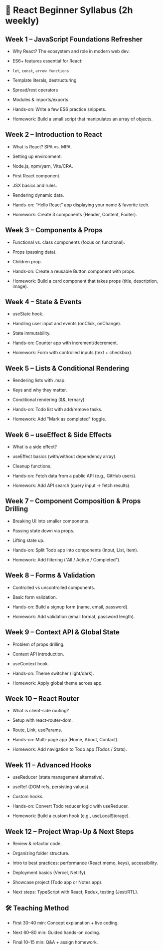 # 📘 React Beginner Syllabus (2h weekly)

## Week 1 – JavaScript Foundations Refresher

- Why React? The ecosystem and role in modern web dev.

- ES6+ features essential for React:

- `let`, `const`, `arrow functions`

- Template literals, destructuring

- Spread/rest operators

- Modules & imports/exports

- Hands-on: Write a few ES6 practice snippets.

- Homework: Build a small script that manipulates an array of objects.

## Week 2 – Introduction to React

- What is React? SPA vs. MPA.

- Setting up environment:

- Node.js, npm/yarn, Vite/CRA.

- First React component.

- JSX basics and rules.

- Rendering dynamic data.

- Hands-on: “Hello React” app displaying your name & favorite tech.

- Homework: Create 3 components (Header, Content, Footer).

## Week 3 – Components & Props

- Functional vs. class components (focus on functional).

- Props (passing data).

- Children prop.

- Hands-on: Create a reusable Button component with props.

- Homework: Build a card component that takes props (title, description, image).

## Week 4 – State & Events

- useState hook.

- Handling user input and events (onClick, onChange).

- State immutability.

- Hands-on: Counter app with increment/decrement.

- Homework: Form with controlled inputs (text + checkbox).

## Week 5 – Lists & Conditional Rendering

- Rendering lists with .map.

- Keys and why they matter.

- Conditional rendering (&&, ternary).

- Hands-on: Todo list with add/remove tasks.

- Homework: Add "Mark as completed" toggle.

## Week 6 – useEffect & Side Effects

- What is a side effect?

- useEffect basics (with/without dependency array).

- Cleanup functions.

- Hands-on: Fetch data from a public API (e.g., GitHub users).

- Homework: Add API search (query input → fetch results).

## Week 7 – Component Composition & Props Drilling

- Breaking UI into smaller components.

- Passing state down via props.

- Lifting state up.

- Hands-on: Split Todo app into components (Input, List, Item).

- Homework: Add filtering (“All / Active / Completed”).

## Week 8 – Forms & Validation

- Controlled vs uncontrolled components.

- Basic form validation.

- Hands-on: Build a signup form (name, email, password).

- Homework: Add validation (email format, password length).

## Week 9 – Context API & Global State

- Problem of props drilling.

- Context API introduction.

- useContext hook.

- Hands-on: Theme switcher (light/dark).

- Homework: Apply global theme across app.

## Week 10 – React Router

- What is client-side routing?

- Setup with react-router-dom.

- Route, Link, useParams.

- Hands-on: Multi-page app (Home, About, Contact).

- Homework: Add navigation to Todo app (Todos / Stats).

## Week 11 – Advanced Hooks

- useReducer (state management alternative).

- useRef (DOM refs, persisting values).

- Custom hooks.

- Hands-on: Convert Todo reducer logic with useReducer.

- Homework: Build a custom hook (e.g., useLocalStorage).

## Week 12 – Project Wrap-Up & Next Steps

- Review & refactor code.

- Organizing folder structure.

- Intro to best practices: performance (React.memo, keys), accessibility.

- Deployment basics (Vercel, Netlify).

- Showcase project (Todo app or Notes app).

- Next steps: TypeScript with React, Redux, testing (Jest/RTL).

## 🛠️ Teaching Method

- First 30–40 min: Concept explanation + live coding.

- Next 60–80 min: Guided hands-on coding.

- Final 10–15 min: Q&A + assign homework.
